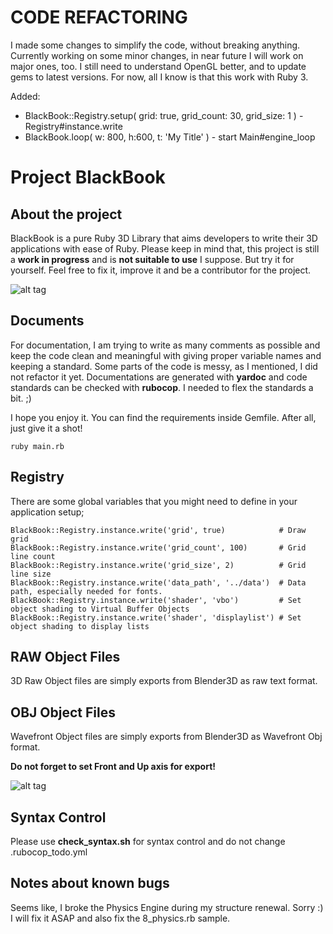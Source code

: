 CODE REFACTORING
=================
I made some changes to simplify the code, without breaking anything. Currently working on some minor changes, in near future I will work on major ones, too.
I still need to understand OpenGL better, and to update gems to latest versions. For now, all I know is that this work with Ruby 3.

Added:
 - BlackBook::Registry.setup( grid: true,  grid_count: 30, grid_size: 1 ) - Registry#instance.write
 - BlackBook.loop( w: 800, h:600, t: 'My Title' ) - start Main#engine_loop


Project BlackBook
===================


About the project
----------
BlackBook is a pure Ruby 3D Library that aims developers to write their 3D applications with ease of Ruby. Please keep in mind that, this project is still a **work in progress** and is **not suitable to use** I suppose. But try it for yourself. Feel free to fix it, improve it and be a contributor for the project.


![alt tag](https://raw.github.com/sinanislekdemir/blackbook/master/sample.png)

Documents
-------------

For documentation, I am trying to write as many comments as possible and keep the code clean and meaningful with giving proper variable names and keeping a standard. 
Some parts of the code is messy, as I mentioned, I did not refactor it yet.
Documentations are generated with **yardoc** and code standards can be checked with **rubocop**. I needed to flex the standards a bit. ;)

I hope you enjoy it. You can find the requirements inside Gemfile.
After all, just give it a shot!

    ruby main.rb


Registry
--------------
There are some global variables that you might need to define in your application setup;

    BlackBook::Registry.instance.write('grid', true)            # Draw grid
    BlackBook::Registry.instance.write('grid_count', 100)       # Grid line count
    BlackBook::Registry.instance.write('grid_size', 2)          # Grid line size
    BlackBook::Registry.instance.write('data_path', '../data')  # Data path, especially needed for fonts.
    BlackBook::Registry.instance.write('shader', 'vbo')         # Set object shading to Virtual Buffer Objects
    BlackBook::Registry.instance.write('shader', 'displaylist') # Set object shading to display lists



RAW Object Files
----------------
3D Raw Object files are simply exports from Blender3D as raw text format.

OBJ Object Files
----------------
Wavefront Object files are simply exports from Blender3D as Wavefront Obj format.

**Do not forget to set Front and Up axis for export!**

![alt tag](https://raw.github.com/sinanislekdemir/blackbook/master/obj_export.png)


Syntax Control
--------------
Please use **check\_syntax.sh** for syntax control and do not change .rubocop_todo.yml


Notes about known bugs
-----------------------

Seems like, I broke the Physics Engine during my structure renewal. Sorry :) I will fix it ASAP and also fix the 8_physics.rb sample.
